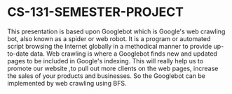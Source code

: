 # CS-131-SEMESTER-PROJECT
This presentation is based upon Googlebot  which is Google's web crawling bot, also known as a spider or web robot. It is a program or automated script browsing the Internet globally in a methodical manner to provide up-to-date data. Web crawling is where a Googlebot finds new and updated pages to be included in Google's indexing. This will really help us to promote our website ,to pull out more clients on the web pages, increase the sales  of your products and businesses. So the Googlebot can be implemented by web crawling using BFS.
